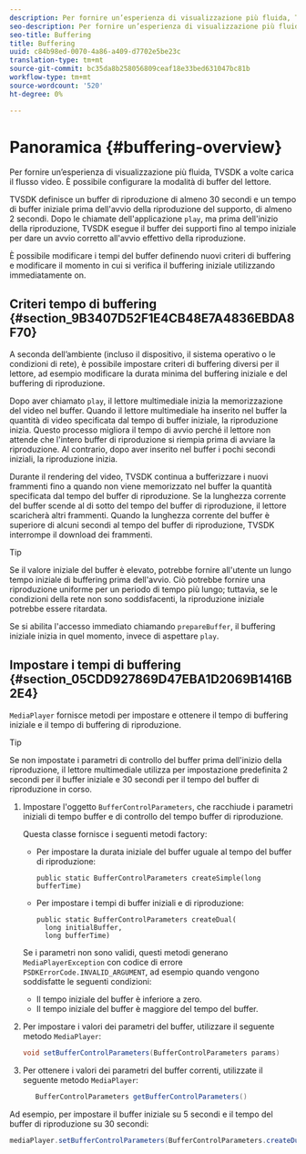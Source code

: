 ```yaml
---
description: Per fornire un’esperienza di visualizzazione più fluida, TVSDK a volte carica il flusso video. È possibile configurare la modalità di buffer del lettore.
seo-description: Per fornire un’esperienza di visualizzazione più fluida, TVSDK a volte carica il flusso video. È possibile configurare la modalità di buffer del lettore.
seo-title: Buffering
title: Buffering
uuid: c84b98ed-0070-4a86-a409-d7702e5be23c
translation-type: tm+mt
source-git-commit: bc35da8b258056809ceaf18e33bed631047bc81b
workflow-type: tm+mt
source-wordcount: '520'
ht-degree: 0%

---
```



# Panoramica {#buffering-overview}

Per fornire un’esperienza di visualizzazione più fluida, TVSDK a volte carica il flusso video. È possibile configurare la modalità di buffer del lettore.

TVSDK definisce un buffer di riproduzione di almeno 30 secondi e un tempo di buffer iniziale prima dell&#39;avvio della riproduzione del supporto, di almeno 2 secondi. Dopo le chiamate dell&#39;applicazione `play`, ma prima dell&#39;inizio della riproduzione, TVSDK esegue il buffer dei supporti fino al tempo iniziale per dare un avvio corretto all&#39;avvio effettivo della riproduzione.

È possibile modificare i tempi del buffer definendo nuovi criteri di buffering e modificare il momento in cui si verifica il buffering iniziale utilizzando immediatamente on.

## Criteri tempo di buffering {#section_9B3407D52F1E4CB48E7A4836EBDA8F70}

A seconda dell’ambiente (incluso il dispositivo, il sistema operativo o le condizioni di rete), è possibile impostare criteri di buffering diversi per il lettore, ad esempio modificare la durata minima del buffering iniziale e del buffering di riproduzione.

Dopo aver chiamato `play`, il lettore multimediale inizia la memorizzazione del video nel buffer. Quando il lettore multimediale ha inserito nel buffer la quantità di video specificata dal tempo di buffer iniziale, la riproduzione inizia. Questo processo migliora il tempo di avvio perché il lettore non attende che l&#39;intero buffer di riproduzione si riempia prima di avviare la riproduzione. Al contrario, dopo aver inserito nel buffer i pochi secondi iniziali, la riproduzione inizia.

Durante il rendering del video, TVSDK continua a bufferizzare i nuovi frammenti fino a quando non viene memorizzato nel buffer la quantità specificata dal tempo del buffer di riproduzione. Se la lunghezza corrente del buffer scende al di sotto del tempo del buffer di riproduzione, il lettore scaricherà altri frammenti. Quando la lunghezza corrente del buffer è superiore di alcuni secondi al tempo del buffer di riproduzione, TVSDK interrompe il download dei frammenti.

>[!TIP]
>
>Se il valore iniziale del buffer è elevato, potrebbe fornire all&#39;utente un lungo tempo iniziale di buffering prima dell&#39;avvio. Ciò potrebbe fornire una riproduzione uniforme per un periodo di tempo più lungo; tuttavia, se le condizioni della rete non sono soddisfacenti, la riproduzione iniziale potrebbe essere ritardata.

Se si abilita l&#39;accesso immediato chiamando `prepareBuffer`, il buffering iniziale inizia in quel momento, invece di aspettare `play`.

## Impostare i tempi di buffering {#section_05CDD927869D47EBA1D2069B1416B2E4}

`MediaPlayer` fornisce metodi per impostare e ottenere il tempo di buffering iniziale e il tempo di buffering di riproduzione.

>[!TIP]
>
>Se non impostate i parametri di controllo del buffer prima dell&#39;inizio della riproduzione, il lettore multimediale utilizza per impostazione predefinita 2 secondi per il buffer iniziale e 30 secondi per il tempo del buffer di riproduzione in corso.

1. Impostare l&#39;oggetto `BufferControlParameters`, che racchiude i parametri iniziali di tempo buffer e di controllo del tempo buffer di riproduzione.

   Questa classe fornisce i seguenti metodi factory:

   * Per impostare la durata iniziale del buffer uguale al tempo del buffer di riproduzione:

      ```
      public static BufferControlParameters createSimple(long bufferTime)
      ```

   * Per impostare i tempi di buffer iniziali e di riproduzione:

      ```
      public static BufferControlParameters createDual( 
        long initialBuffer,  
        long bufferTime)
      ```
   Se i parametri non sono validi, questi metodi generano `MediaPlayerException` con codice di errore `PSDKErrorCode.INVALID_ARGUMENT`, ad esempio quando vengono soddisfatte le seguenti condizioni:

   * Il tempo iniziale del buffer è inferiore a zero.
   * Il tempo iniziale del buffer è maggiore del tempo del buffer.


1. Per impostare i valori dei parametri del buffer, utilizzare il seguente metodo `MediaPlayer`:

   ```java
   void setBufferControlParameters(BufferControlParameters params)
   ```

1. Per ottenere i valori dei parametri del buffer correnti, utilizzate il seguente metodo `MediaPlayer`:

   ```java
      BufferControlParameters getBufferControlParameters()  
   ```

<!--<a id="example_DE0580B3AD404635825D3301C1F096B6"></a>-->

Ad esempio, per impostare il buffer iniziale su 5 secondi e il tempo del buffer di riproduzione su 30 secondi:

```java
mediaPlayer.setBufferControlParameters(BufferControlParameters.createDual(5000, 30000));
```

